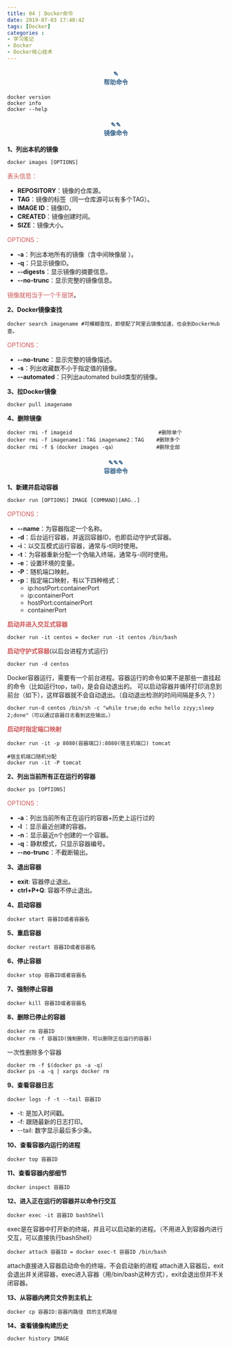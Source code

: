 ```yaml
---
title: 04 | Docker命令
date: 2019-07-03 17:40:42
tags: [Docker]
categories :
- 学习笔记
- Docker
- Docker核心技术
---
```


#### <center><font color = "#36648B">✎</font><br/><font color = "#36648B">帮助命令</font></center>
```
docker version
docker info
docker --help
```

#### <center><font color = "#36648B">✎✎</font><br/><font color = "#36648B">镜像命令</font></center>
**1、列出本机的镜像**
```
docker images [OPTIONS]
```
<font color = "#CD5555">表头信息：</font>
- **REPOSITORY**：镜像的仓库源。              
- **TAG**：镜像的标签（同一仓库源可以有多个TAG）。 
- **IMAGE ID**：镜像ID。                 
- **CREATED**：镜像创建时间。              
- **SIZE**：镜像大小。  


<font color = "#CD5555">OPTIONS：</font>
- **-a**：列出本地所有的镜像（含中间映像层 ）。
- **-q**：只显示镜像ID。            
- **--digests**：显示镜像的摘要信息。         
- **--no-trunc**：显示完整的镜像信息。         

<font color = "#CD5555">镜像就相当于一个千层饼</font>。


**2、Docker镜像查找**
```
docker search imagename #可模糊查找，即使配了阿里云镜像加速，也会到DockerHub查。
```
<font color = "#CD5555">OPTIONS：</font>
- **--no-trunc**：显示完整的镜像描述。
- **-s**：列出收藏数不小于指定值的镜像。
- **--automated**：只列出automated build类型的镜像。



**3、拉Docker镜像**
```
docker pull imagename
```

**4、删除镜像**
```
docker rmi -f imageid                            #删除单个
docker rmi -f imagename1：TAG imagename2：TAG    #删除多个
docker rmi -f $（docker images -qa）             #删除全部
```


#### <center><font color = "#36648B">✎✎✎</font><br/><font color = "#36648B">容器命令</font></center>
**1、新建并启动容器**
```
docker run [OPTIONS] IMAGE [COMMAND][ARG..]
```
<font color = "#CD5555">OPTIONS：</font>
- **--name**：为容器指定一个名称。
- **-d**：后台运行容器，并返回容器ID，也即启动守护式容器。
- **-i**：以交互模式运行容器，通常与-t同时使用。
- **-t**：为容器重新分配一个伪输入终端，通常与-i同时使用。
- **-e**：设置环境的变量。
- **-P**：随机端口映射。
- **-p**：指定端口映射，有以下四种格式：
  - ip:hostPort:containerPort 
  - ip:containerPort 
  - hostPort:containerPort 
  - containerPort


<font color = "#CD5555">**启动并进入交互式容器**</font>
```
docker run -it centos = docker run -it centos /bin/bash
```


<font color = "#CD5555">**启动守护式容器**</font>(以后台进程方式运行)
```
docker run -d centos
```
Docker容器运行，需要有一个前台进程。容器运行的命令如果不是那些一直挂起的命令（比如运行top，tail)，是会自动退出的。
可以启动容器并循环打印消息到前台（如下），这样容器就不会自动退出。（自动退出检测的时间间隔是多久？）
```
docker run-d centos /bin/sh -c "while true;do echo hello zzyy;sleep 2;done"（可以通过容器日志看到这些输出。）
```
<font color = "#CD5555">**启动时指定端口映射**</font>
```
docker run -it -p 8080(容器端口):8080(宿主机端口) tomcat

#宿主机端口随机分配
docker run -it -P tomcat  
```

**2、列出当前所有正在运行的容器**
```
docker ps [OPTIONS]
```
<font color = "#CD5555">OPTIONS：</font>
- **-a**：列出当前所有正在运行的容器+历史上运行过的
- **-l** ：显示最近创建的容器。
- **-n**：显示最近n个创建的一个容器。
- **-q**：静默模式，只显示容器编号。
- **--no-trunc**：不截断输出。

**3、退出容器**
- **exit**: 容器停止退出。
- **ctrl+P+Q**: 容器不停止退出。


**4、启动容器**
```
docker start 容器ID或者容器名
```

**5、重启容器**
```
docker restart 容器ID或者容器名
```

**6、停止容器**
```
docker stop 容器ID或者容器名
```

**7、强制停止容器**
```
docker kill 容器ID或者容器名
```

**8、删除已停止的容器**
```
docker rm 容器ID
docker rm -f 容器ID(强制删除，可以删除正在运行的容器)
```

一次性删除多个容器
```
docker rm -f $(docker ps -a -q)
docker ps -a -q | xargs docker rm
```

**9、查看容器日志**
```
docker logs -f -t --tail 容器ID
```
- -t: 是加入时间戳。
- -f: 跟随最新的日志打印。
- --tail: 数字显示最后多少条。

**10、查看容器内运行的进程**
```
docker top 容器ID
```

**11、查看容器内部细节**
```
docker inspect 容器ID
```

**12、进入正在运行的容器并以命令行交互**
```
docker exec -it 容器ID bashShell
```
exec是在容器中打开新的终端，并且可以启动新的进程。（不用进入到容器内进行交互，可以直接执行bashShell）
```
docker attach 容器ID = docker exec-t 容器ID /bin/bash
```
attach直接进入容器启动命令的终端，不会启动新的进程
attach进入容器后，exit会退出并关闭容器，exec进入容器（用/bin/bash这种方式），exit会退出但并不关闭容器。


**13、从容器内拷贝文件到主机上**
```
docker cp 容器ID:容器内路径 目的主机路径
```

**14、查看镜像构建历史**
```
docker history IMAGE 
```













